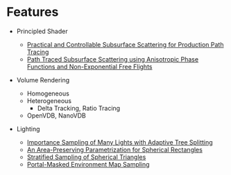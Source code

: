 # Features
- Principled Shader
    - [Practical and Controllable Subsurface Scattering for Production Path Tracing](https://disneyanimation.com/publications/practical-and-controllable-subsurface-scattering-for-production-path-tracing/)
    - [Path Traced Subsurface Scattering using Anisotropic Phase Functions and Non-Exponential Free Flights](https://graphics.pixar.com/library/PathTracedSubsurface/)

- Volume Rendering
    - Homogeneous
    - Heterogeneous
        - Delta Tracking, Ratio Tracing
    - OpenVDB, NanoVDB
- Lighting
    - [Importance Sampling of Many Lights with Adaptive Tree Splitting](https://fpsunflower.github.io/ckulla/data/many-lights-hpg2018.pdf)
    - [An Area-Preserving Parametrization for Spherical Rectangles](https://blogs.autodesk.com/media-and-entertainment/wp-content/uploads/sites/162/egsr2013_spherical_rectangle.pdf)
    - [Stratified Sampling of Spherical Triangles](https://www.graphics.cornell.edu/pubs/1995/Arv95c.pdf)
    - [Portal-Masked Environment Map Sampling](https://benedikt-bitterli.me/PMEMS.pdf)